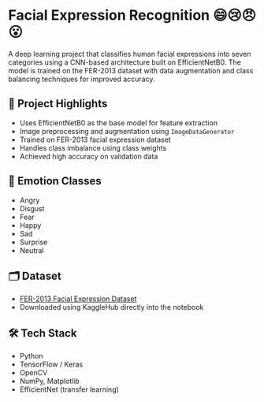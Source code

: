 # Facial Expression Recognition 😄😢😠😮

A deep learning project that classifies human facial expressions into seven categories using a CNN-based architecture built on EfficientNetB0. The model is trained on the FER-2013 dataset with data augmentation and class balancing techniques for improved accuracy.

## 📌 Project Highlights

- Uses EfficientNetB0 as the base model for feature extraction
- Image preprocessing and augmentation using `ImageDataGenerator`
- Trained on FER-2013 facial expression dataset
- Handles class imbalance using class weights
- Achieved high accuracy on validation data

## 🧠 Emotion Classes

- Angry  
- Disgust  
- Fear  
- Happy  
- Sad  
- Surprise  
- Neutral  

## 🗂️ Dataset

- [FER-2013 Facial Expression Dataset](https://www.kaggle.com/datasets/jonathanoheix/face-expression-recognition-dataset)
- Downloaded using KaggleHub directly into the notebook

## 🛠️ Tech Stack

- Python
- TensorFlow / Keras
- OpenCV
- NumPy, Matplotlib
- EfficientNet (transfer learning)
